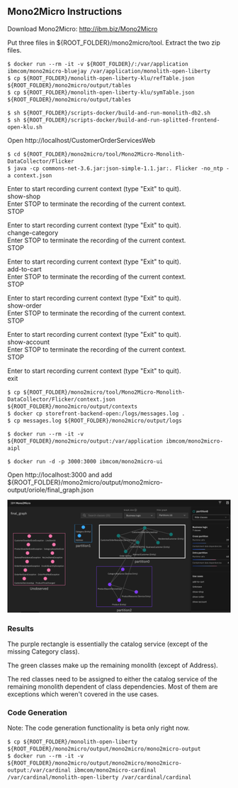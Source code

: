 ## Mono2Micro Instructions

Download Mono2Micro: http://ibm.biz/Mono2Micro 

Put three files in ${ROOT_FOLDER}/mono2micro/tool. Extract the two zip files.

```
$ docker run --rm -it -v ${ROOT_FOLDER}/:/var/application ibmcom/mono2micro-bluejay /var/application/monolith-open-liberty
$ cp ${ROOT_FOLDER}/monolith-open-liberty-klu/refTable.json ${ROOT_FOLDER}/mono2micro/output/tables
$ cp ${ROOT_FOLDER}/monolith-open-liberty-klu/symTable.json ${ROOT_FOLDER}/mono2micro/output/tables
```

```
$ sh ${ROOT_FOLDER}/scripts-docker/build-and-run-monolith-db2.sh
$ sh ${ROOT_FOLDER}/scripts-docker/build-and-run-splitted-frontend-open-klu.sh
```

Open http://localhost/CustomerOrderServicesWeb

```
$ cd ${ROOT_FOLDER}/mono2micro/tool/Mono2Micro-Monolith-DataCollector/Flicker
$ java -cp commons-net-3.6.jar:json-simple-1.1.jar:. Flicker -no_ntp -a context.json
```

Enter <Label> to start recording current context (type "Exit" to quit).  
show-shop  
Enter STOP to terminate the recording of the current context.  
STOP  

Enter <Label> to start recording current context (type "Exit" to quit).  
change-category  
Enter STOP to terminate the recording of the current context.  
STOP 

Enter <Label> to start recording current context (type "Exit" to quit).  
add-to-cart  
Enter STOP to terminate the recording of the current context.  
STOP  

Enter <Label> to start recording current context (type "Exit" to quit).  
show-order  
Enter STOP to terminate the recording of the current context.  
STOP  

Enter <Label> to start recording current context (type "Exit" to quit).  
show-account  
Enter STOP to terminate the recording of the current context.  
STOP
     
Enter <Label> to start recording current context (type "Exit" to quit).  
exit

```
$ cp ${ROOT_FOLDER}/mono2micro/tool/Mono2Micro-Monolith-DataCollector/Flicker/context.json ${ROOT_FOLDER}/mono2micro/output/contexts
$ docker cp storefront-backend-open:/logs/messages.log .
$ cp messages.log ${ROOT_FOLDER}/mono2micro/output/logs
```

```
$ docker run --rm -it -v ${ROOT_FOLDER}/mono2micro/output:/var/application ibmcom/mono2micro-aipl
```

```
$ docker run -d -p 3000:3000 ibmcom/mono2micro-ui
```

Open http://localhost:3000 and add ${ROOT_FOLDER}/mono2micro/output/mono2micro-output/oriole/final_graph.json

<kbd><img src="../documentation/mono2mircro-3-partitions-1.png" /></kbd>

### Results

The purple rectangle is essentially the catalog service (except of the missing Category class).

The green classes make up the remaining monolith (except of Address).

The red classes need to be assigned to either the catalog service of the remaining monolith dependent of class dependencies. Most of them are exceptions which weren't covered in the use cases.

### Code Generation

Note: The code generation functionality is beta only right now.

```
$ cp ${ROOT_FOLDER}/monolith-open-liberty ${ROOT_FOLDER}/mono2micro/output/mono2micro/mono2micro-output
$ docker run --rm -it -v ${ROOT_FOLDER}/mono2micro/output/mono2micro/mono2micro-output:/var/cardinal ibmcom/mono2micro-cardinal /var/cardinal/monolith-open-liberty /var/cardinal/cardinal
```


